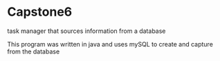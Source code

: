 # Capstone6
task manager that sources information from a database

This program was written in java and uses mySQL to create and capture from the database
